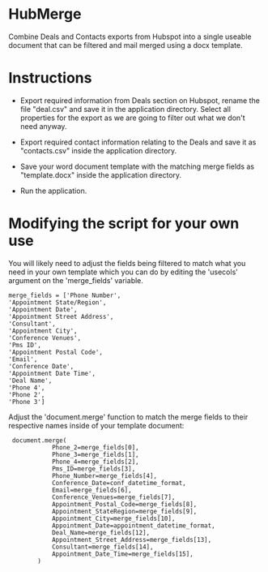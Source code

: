 # HubMerge
Combine Deals and Contacts exports from Hubspot into a single useable document that can be filtered and mail merged using a docx template.

# Instructions
* Export required information from Deals section on Hubspot, rename the file "deal.csv" and save it in the application directory. Select all properties for the export as we are going to filter out what we don't need anyway.
* Export required contact information relating to the Deals and save it as "contacts.csv" inside the application directory.
* Save your word document template with the matching merge fields as "template.docx" inside the application directory.

* Run the application.

# Modifying the script for your own use

You will likely need to adjust the fields being filtered to match what you need in your own template which you can do by editing the 'usecols' argument on the 'merge_fields' variable.

```
merge_fields = ['Phone Number', 
'Appointment State/Region', 
'Appointment Date', 
'Appointment Street Address', 
'Consultant', 
'Appointment City', 
'Conference Venues', 
'Pms ID', 
'Appointment Postal Code', 
'Email', 
'Conference Date', 
'Appointment Date Time', 
'Deal Name', 
'Phone 4', 
'Phone 2', 
'Phone 3']
```

Adjust the 'document.merge' function to match the merge fields to their respective names inside of your template document:
```
 document.merge(
            Phone_2=merge_fields[0],
            Phone_3=merge_fields[1],
            Phone_4=merge_fields[2],
            Pms_ID=merge_fields[3],
            Phone_Number=merge_fields[4],
            Conference_Date=conf_datetime_format,
            Email=merge_fields[6],
            Conference_Venues=merge_fields[7],
            Appointment_Postal_Code=merge_fields[8],
            Appointment_StateRegion=merge_fields[9],
            Appointment_City=merge_fields[10],
            Appointment_Date=appointment_datetime_format,
            Deal_Name=merge_fields[12],
            Appointment_Street_Address=merge_fields[13],
            Consultant=merge_fields[14],
            Appointment_Date_Time=merge_fields[15],
        )
```
